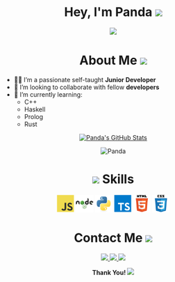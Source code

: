 <h1 align="center"><b>Hey, I'm Panda</b> 
  <img src="https://media.giphy.com/media/hvRJCLFzcasrR4ia7z/giphy.gif" width="35">
</h1>

<p align="center">
  <a href="https://github.com/rohithabhi">
    <img src="https://readme-typing-svg.demolab.com?lines=Hobby+Developer!;Self-Taught+Learner;&font=Time+New+Roman&color=90EE90&size=25&center=true&vCenter=true&width=600&height=100">
  </a>
</p>

<h1 align="center"><b>About Me</b> 
  <img src="https://i.pinimg.com/originals/c1/e9/51/c1e95172d8c115d66148cb9ad68c1c74.gif" width="35">
</h1>

- 🧑‍🏫 I’m a passionate self-taught **Junior Developer**
- 🤝 I’m looking to collaborate with fellow **developers**
- 📖 I’m currently learning:
  - C++
  - Haskell
  - Prolog
  - Rust

<p align="center">
  <a href="https://github.com/rohithabhi">
    <img alt="Panda's GitHub Stats" src="https://awesome-github-stats.azurewebsites.net/user-stats/rohithabhi?cardType=github&theme=github-dark&preferLogin=true" />
  </a>
</p>

<p align="center">
  <img src="https://komarev.com/ghpvc/?username=rohithabhi&label=Profile%20Views&color=ffa500&style=flat" alt="Panda" />
</p>

<h1 align="center">
  <img src="https://media2.giphy.com/media/QssGEmpkyEOhBCb7e1/giphy.gif" width="35">
  <b>Skills</b>
</h1>

<p align="center">
  <img src="https://raw.githubusercontent.com/devicons/devicon/master/icons/javascript/javascript-original.svg" width="40" height="40" alt="JavaScript" />
  <img src="https://raw.githubusercontent.com/devicons/devicon/master/icons/nodejs/nodejs-original-wordmark.svg" width="40" height="40" alt="Node.js" />
  <img src="https://raw.githubusercontent.com/devicons/devicon/master/icons/python/python-original.svg" width="40" height="40" alt="Python" />
  <img src="https://raw.githubusercontent.com/devicons/devicon/master/icons/typescript/typescript-original.svg" width="40" height="40" alt="TypeScript" />
  <img src="https://raw.githubusercontent.com/devicons/devicon/master/icons/html5/html5-original-wordmark.svg" width="40" height="40" alt="HTML5" />
  <img src="https://raw.githubusercontent.com/devicons/devicon/master/icons/css3/css3-original-wordmark.svg" width="40" height="40" alt="CSS3" />
</p>

<h1 align="center"><b>Contact Me</b> 
  <img src="https://media.giphy.com/media/Y3rK10Qk3ipWc/giphy.gif" width="35">
</h1>

<p align="center">
  <a href="mailto:ahanrohith123@gmail.com">
    <img src="https://img.shields.io/badge/Gmail-D14836?style=for-the-badge&logo=gmail&logoColor=white" />
  </a>
  <a href="https://www.instagram.com/rohith_abhi">
    <img src="https://img.shields.io/badge/Instagram-E75480?style=for-the-badge&logo=instagram&logoColor=white" />
  </a>
  <a href="https://wa.me/919946605328?text=Hey%20%F0%9F%91%8B%F0%9F%8F%BB">
    <img src="https://img.shields.io/badge/WhatsApp-25D366?style=for-the-badge&logo=whatsapp&logoColor=white" />
  </a>
</p>

<p align="center"><b>Thank You! 
  <img src="https://em-content.zobj.net/source/noto-emoji-animations/344/upside-down-face_1f643.gif" width="20">
</b></p>
